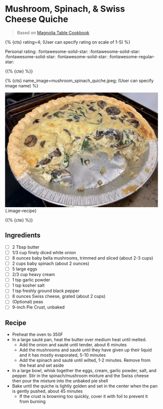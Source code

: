 # Mushroom, Spinach, & Swiss Cheese Quiche

> Based on [Magnolia Table Cookbook](https://magnolia.com/shop/product/365289078788/magnolia-table-cookbook)

{% {cts} rating=4; (User can specify rating on scale of 1-5) %}

Personal rating: :fontawesome-solid-star: :fontawesome-solid-star: :fontawesome-solid-star: :fontawesome-solid-star: :fontawesome-regular-star:

{{% {cte} %}}

{% {cts} name_image=mushroom_spinach_quiche.jpeg; (User can specify image name) %}

![mushroom_spinach_quiche.jpeg](./mushroom_spinach_quiche.jpeg){.image-recipe}

{{% {cte} %}}

## Ingredients

- [ ] 2 Tbsp butter
- [ ] 1/3 cup finely diced white onion
- [ ] 8 ounces baby bella mushrooms, trimmed and sliced (about 2-3 cups)
- [ ] 2 cups baby spinach (about 2 ounces)
- [ ] 5 large eggs
- [ ] 2/3 cup heavy cream
- [ ] 1 tsp garlic powder
- [ ] 1 tsp kosher salt
- [ ] 1 tsp freshly ground black pepper
- [ ] 8 ounces Swiss cheese, grated (about 2 cups)
- [ ] (Optional) peas
- [ ] 9-inch Pie Crust, unbaked

## Recipe

- Preheat the oven to 350F
- In a large sauté pan, heat the butter over medium heat until melted.
    - Add the onion and sauté until tender, about 6 minutes
    - Add the mushrooms and sauté until they have given up their liquid and it has mostly evaporated, 5-10 minutes
    - Add the spinach and sauté until wilted, 1-2 minutes. Remove from the heat and set aside
- In a large bowl, whisk together the eggs, cream, garlic powder, salt, and pepper. Stir in the spinach/mushroom mixture and the Swiss cheese then pour the mixture into the unbaked pie shell
- Bake until the quiche is lightly golden and set in the center when the pan is gently pushed, about 45 minutes
    - If the crust is browning too quickly, cover it with foil to prevent it from burning
